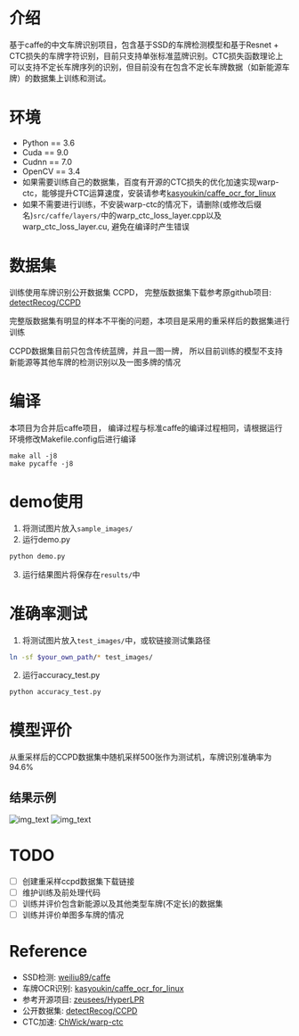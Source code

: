 # 介绍
基于caffe的中文车牌识别项目，包含基于SSD的车牌检测模型和基于Resnet + CTC损失的车牌字符识别，目前只支持单张标准蓝牌识别。CTC损失函数理论上可以支持不定长车牌序列的识别，但目前没有在包含不定长车牌数据（如新能源车牌）的数据集上训练和测试。


# 环境
* Python == 3.6
* Cuda == 9.0
* Cudnn == 7.0
* OpenCV == 3.4
* 如果需要训练自己的数据集，百度有开源的CTC损失的优化加速实现warp-ctc，能够提升CTC运算速度，安装请参考[kasyoukin/caffe_ocr_for_linux](https://github.com/kasyoukin/caffe_ocr_for_linux)
* 如果不需要进行训练，不安装warp-ctc的情况下，请删除(或修改后缀名)`src/caffe/layers/`中的warp_ctc_loss_layer.cpp以及warp_ctc_loss_layer.cu, 避免在编译时产生错误

# 数据集
训练使用车牌识别公开数据集 CCPD， 完整版数据集下载参考原github项目: [ detectRecog/CCPD
](https://github.com/detectRecog/CCPD)

完整版数据集有明显的样本不平衡的问题，本项目是采用的重采样后的数据集进行训练

CCPD数据集目前只包含传统蓝牌，并且一图一牌， 所以目前训练的模型不支持新能源等其他车牌的检测识别以及一图多牌的情况

# 编译 
本项目为合并后caffe项目， 编译过程与标准caffe的编译过程相同，请根据运行环境修改Makefile.config后进行编译
```
make all -j8
make pycaffe -j8
```

# demo使用
1. 将测试图片放入`sample_images/`
2. 运行demo.py
```bash
python demo.py
```
3. 运行结果图片将保存在`results/`中

# 准确率测试
1. 将测试图片放入`test_images/`中，或软链接测试集路径
```bash
ln -sf $your_own_path/* test_images/
```
2. 运行accuracy_test.py
```bash
python accuracy_test.py
```

# 模型评价
从重采样后的CCPD数据集中随机采样500张作为测试机，车牌识别准确率为94.6%

## 结果示例
![img_text](https://gitlab.saicstack.com/AIlab_CV/Chinese-License-Plate-Recognition/raw/caffe_ssd_lstm_ctc/results/203_%E4%BA%ACP676E1.jpg)
![img_text](https://gitlab.saicstack.com/AIlab_CV/Chinese-License-Plate-Recognition/raw/caffe_ssd_lstm_ctc/results/91_%E9%B2%81AB089J.jpg)


# TODO
- [ ] 创建重采样ccpd数据集下载链接
- [ ] 维护训练及前处理代码
- [ ] 训练并评价包含新能源以及其他类型车牌(不定长)的数据集
- [ ] 训练并评价单图多车牌的情况

# Reference
- SSD检测: [weiliu89/caffe](https://github.com/weiliu89/caffe/tree/ssd)
- 车牌OCR识别: [kasyoukin/caffe_ocr_for_linux](https://github.com/kasyoukin/caffe_ocr_for_linux)
- 参考开源项目: [zeusees/HyperLPR](https://github.com/zeusees/HyperLPR)
- 公开数据集: [detectRecog/CCPD](https://github.com/detectRecog/CCPD)
- CTC加速: [ChWick/warp-ctc](https://github.com/ChWick/warp-ctc)

